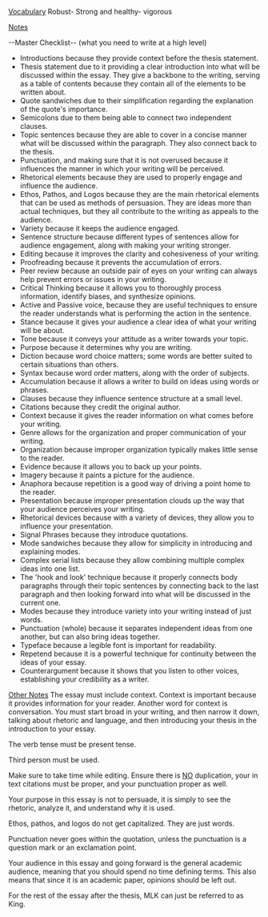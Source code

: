 <u>Vocabulary</u>
Robust- Strong and healthy- vigorous

<u>Notes</u>

--Master Checklist-- 
(what you need to write at a high level)
- Introductions because they provide context before the thesis statement.
- Thesis statement due to it providing a clear introduction into what will be discussed within the essay. They give a backbone to the writing, serving as a table of contents because they contain all of the elements to be written about.
- Quote sandwiches due to their simplification regarding the explanation of the quote's importance.
- Semicolons due to them being able to connect two independent clauses. 
- Topic sentences because they are able to cover in a concise manner what will be discussed within the paragraph. They also connect back to the thesis.
- Punctuation, and making sure that it is not overused because it influences the manner in which your writing will be perceived.
- Rhetorical elements because they are used to properly engage and influence the audience.
- Ethos, Pathos, and Logos because they are the main rhetorical elements that can be used as methods of persuasion. They are ideas more than actual techniques, but they all contribute to the writing as appeals to the audience.
- Variety because it keeps the audience engaged.
- Sentence structure because different types of sentences allow for audience engagement, along with making your writing stronger.
- Editing because it improves the clarity and cohesiveness of your writing.
- Proofreading because it prevents the accumulation of errors.
- Peer review because an outside pair of eyes on your writing can always help prevent errors or issues in your writing. 
- Critical Thinking because it allows you to thoroughly process information, identify biases, and synthesize opinions.
- Active and Passive voice, because they are useful techniques to ensure the reader understands what is performing the action in the sentence. 
- Stance because it gives your audience a clear idea of what your writing will be about. 
- Tone because it conveys your attitude as a writer towards your topic. 
- Purpose because it determines why you are writing.
- Diction because word choice matters; some words are better suited to certain situations than others.
- Syntax because word order matters, along with the order of subjects. 
- Accumulation because it allows a writer to build on ideas using words or phrases.
- Clauses because they influence sentence structure at a small level. 
- Citations because they credit the original author.
- Context because it gives the reader information on what comes before your writing. 
- Genre allows for the organization and proper communication of your writing.
- Organization because improper organization typically makes little sense to the reader.
- Evidence because it allows you to back up your points.
- Imagery because it paints a picture for the audience.
- Anaphora because repetition is a good way of driving a point home to the reader.
- Presentation because improper presentation clouds up the way that your audience perceives your writing.
- Rhetorical devices because with a variety of devices, they allow you to influence your presentation.
- Signal Phrases because they introduce quotations.
- Mode sandwiches because they allow for simplicity in introducing and explaining modes.
- Complex serial lists because they allow combining multiple complex ideas into one list. 
- The 'hook and look' technique because it properly connects body paragraphs through their topic sentences by connecting back to the last paragraph and then looking forward into what will be discussed in the current one.
- Modes because they introduce variety into your writing instead of just words.
- Punctuation (whole) because it separates independent ideas from one another, but can also bring ideas together. 
- Typeface because a legible font is important for readability.
- Repetend because it is a powerful technique for continuity between the ideas of your essay.
- Counterargument because it shows that you listen to other voices, establishing your credibility as a writer.

<u>Other Notes</u>
The essay must include context. Context is important because it provides information for your reader. Another word for context is conversation. You must start broad in your writing, and then narrow it down, talking about rhetoric and language, and then introducing your thesis in the introduction to your essay.

The verb tense must be present tense.

Third person must be used.

Make sure to take time while editing. Ensure there is <u>NO</u> duplication, your in text citations must be proper, and your punctuation proper as well.

Your purpose in this essay is not to persuade, it is simply to see the rhetoric, analyze it, and understand why it is used. 

Ethos, pathos, and logos do not get capitalized. They are just words.

Punctuation never goes within the quotation, unless the punctuation is a question mark or an exclamation point. 

Your audience in this essay and going forward is the general academic audience, meaning that you should spend no time defining terms. This also means that since it is an academic paper, opinions should be left out.

For the rest of the essay after the thesis, MLK can just be referred to as King.
